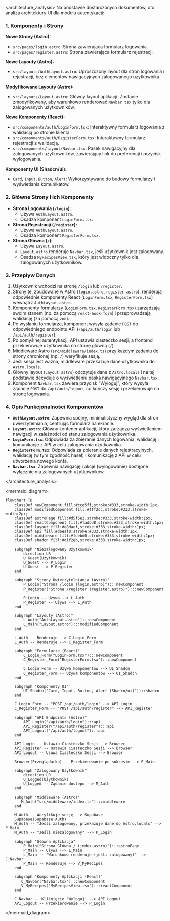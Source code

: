 <architecture_analysis>
Na podstawie dostarczonych dokumentów, oto analiza architektury UI dla modułu autentykacji:

### 1. Komponenty i Strony

**Nowe Strony (Astro):**
- `src/pages/login.astro`: Strona zawierająca formularz logowania.
- `src/pages/register.astro`: Strona zawierająca formularz rejestracji.

**Nowe Layouty (Astro):**
- `src/layouts/AuthLayout.astro`: Uproszczony layout dla stron logowania i rejestracji, bez elementów nawigacyjnych zalogowanego użytkownika.

**Modyfikowane Layouty (Astro):**
- `src/layouts/Layout.astro`: Główny layout aplikacji. Zostanie zmodyfikowany, aby warunkowo renderować `Navbar.tsx` tylko dla zalogowanych użytkowników.

**Nowe Komponenty (React):**
- `src/components/auth/LoginForm.tsx`: Interaktywny formularz logowania z walidacją po stronie klienta.
- `src/components/auth/RegisterForm.tsx`: Interaktywny formularz rejestracji z walidacją.
- `src/components/layout/Navbar.tsx`: Pasek nawigacyjny dla zalogowanych użytkowników, zawierający link do preferencji i przycisk wylogowania.

**Komponenty UI (Shadcn/ui):**
- `Card`, `Input`, `Button`, `Alert`: Wykorzystywane do budowy formularzy i wyświetlania komunikatów.

### 2. Główne Strony i ich Komponenty

- **Strona Logowania (`/login`):**
    - Używa `AuthLayout.astro`.
    - Osadza komponent `LoginForm.tsx`.
- **Strona Rejestracji (`/register`):**
    - Używa `AuthLayout.astro`.
    - Osadza komponent `RegisterForm.tsx`.
- **Strona Główna (`/`):**
    - Używa `Layout.astro`.
    - `Layout.astro` renderuje `Navbar.tsx`, jeśli użytkownik jest zalogowany.
    - Osadza `MyRecipesView.tsx`, który jest widoczny tylko dla zalogowanych użytkowników.

### 3. Przepływ Danych

1.  Użytkownik wchodzi na stronę `/login` lub `/register`.
2.  Strony te, zbudowane w Astro (`login.astro`, `register.astro`), renderują odpowiednie komponenty React (`LoginForm.tsx`, `RegisterForm.tsx`) wewnątrz `AuthLayout.astro`.
3.  Komponenty formularzy (`LoginForm.tsx`, `RegisterForm.tsx`) zarządzają swoim stanem (np. za pomocą `react-hook-form`) i przeprowadzają walidację (za pomocą `zod`).
4.  Po wysłaniu formularza, komponent wysyła żądanie `POST` do odpowiedniego endpointu API (`/api/auth/login` lub `/api/auth/register`).
5.  Po pomyślnej autentykacji, API ustawia ciasteczko sesji, a frontend przekierowuje użytkownika na stronę główną (`/`).
6.  Middleware Astro (`src/middleware/index.ts`) przy każdym żądaniu do strony chronionej (np. `/`) weryfikuje sesję.
7.  Jeśli sesja jest ważna, middleware przekazuje dane użytkownika do `Astro.locals`.
8.  Główny layout (`Layout.astro`) odczytuje dane z `Astro.locals` i na tej podstawie decyduje o wyświetleniu paska nawigacyjnego `Navbar.tsx`.
9.  Komponent `Navbar.tsx` zawiera przycisk "Wyloguj", który wysyła żądanie `POST` do `/api/auth/logout`, co kończy sesję i przekierowuje na stronę logowania.

### 4. Opis Funkcjonalności Komponentów

- **`AuthLayout.astro`**: Zapewnia spójny, minimalistyczny wygląd dla stron uwierzytelniania, centrując formularz na ekranie.
- **`Layout.astro`**: Główny kontener aplikacji, który zarządza wyświetlaniem nawigacji w zależności od stanu zalogowania użytkownika.
- **`LoginForm.tsx`**: Odpowiada za zbieranie danych logowania, walidację i komunikację z API w celu zalogowania użytkownika.
- **`RegisterForm.tsx`**: Odpowiada za zbieranie danych rejestracyjnych, walidację (w tym zgodność haseł) i komunikację z API w celu utworzenia nowego konta.
- **`Navbar.tsx`**: Zapewnia nawigację i akcje (wylogowanie) dostępne wyłącznie dla zalogowanych użytkowników.

</architecture_analysis>

<mermaid_diagram>
```mermaid
flowchart TD
    classDef newComponent fill:#cce5ff,stroke:#333,stroke-width:2px;
    classDef modifiedComponent fill:#fff2cc,stroke:#333,stroke-width:2px;
    classDef astroPage fill:#d5f5e3,stroke:#333,stroke-width:1px;
    classDef reactComponent fill:#fadbd8,stroke:#333,stroke-width:1px;
    classDef layout fill:#e8daef,stroke:#333,stroke-width:1px;
    classDef api fill:#d6eaf8,stroke:#333,stroke-width:1px;
    classDef middleware fill:#fdebd0,stroke:#333,stroke-width:1px;
    classDef shadcn fill:#d1f2eb,stroke:#333,stroke-width:1px;

    subgraph "Niezalogowany Użytkownik"
        direction LR
        U_Guest(Użytkownik)
        U_Guest --> P_Login
        U_Guest --> P_Register
    end

    subgraph "Strony Uwierzytelniania (Astro)"
        P_Login("Strona /login (login.astro)"):::newComponent
        P_Register("Strona /register (register.astro)"):::newComponent
        
        P_Login -- Używa --> L_Auth
        P_Register -- Używa --> L_Auth
    end
    
    subgraph "Layouty (Astro)"
        L_Auth("AuthLayout.astro"):::newComponent
        L_Main("Layout.astro"):::modifiedComponent
    end

    L_Auth -- Renderuje --> C_Login_Form
    L_Auth -- Renderuje --> C_Register_Form
    
    subgraph "Formularze (React)"
        C_Login_Form("LoginForm.tsx"):::newComponent
        C_Register_Form("RegisterForm.tsx"):::newComponent

        C_Login_Form -- Używa komponentów --> UI_Shadcn
        C_Register_Form -- Używa komponentów --> UI_Shadcn
    end
    
    subgraph "Komponenty UI"
        UI_Shadcn("Card, Input, Button, Alert (Shadcn/ui)"):::shadcn
    end

    C_Login_Form -- "POST /api/auth/login" --> API_Login
    C_Register_Form -- "POST /api/auth/register" --> API_Register

    subgraph "API Endpoints (Astro)"
        API_Login("/api/auth/login"):::api
        API_Register("/api/auth/register"):::api
        API_Logout("/api/auth/logout"):::api
    end
    
    API_Login -- Ustawia Ciasteczko Sesji --> Browser
    API_Register -- Ustawia Ciasteczko Sesji --> Browser
    API_Logout -- Usuwa Ciasteczko Sesji --> Browser
    
    Browser(Przeglądarka) -- Przekierowanie po sukcesie --> P_Main
    
    subgraph "Zalogowany Użytkownik"
        direction LR
        U_Logged(Użytkownik)
        U_Logged -- Żądanie dostępu --> M_Auth
    end
    
    subgraph "Middleware (Astro)"
       M_Auth("src/middleware/index.ts"):::middleware
    end

    M_Auth -- Weryfikuje sesję --> Supabase
    Supabase(Supabase Auth)
    M_Auth -- "Jeśli zalogowany, przekazuje dane do Astro.locals" --> P_Main
    M_Auth -- "Jeśli niezalogowany" --> P_Login
    
    subgraph "Główna Aplikacja"
        P_Main("Strona Główna / (index.astro)"):::astroPage
        P_Main -- Używa --> L_Main
        L_Main -- "Warunkowo renderuje (jeśli zalogowany)" --> C_Navbar
        P_Main -- Renderuje --> V_MyRecipes
    end

    subgraph "Komponenty Aplikacji (React)"
       C_Navbar("Navbar.tsx"):::newComponent
       V_MyRecipes("MyRecipesView.tsx"):::reactComponent
    end

    C_Navbar -- Kliknięcie 'Wyloguj' --> API_Logout
    API_Logout -- Przekierowanie --> P_Login
```
</mermaid_diagram>
